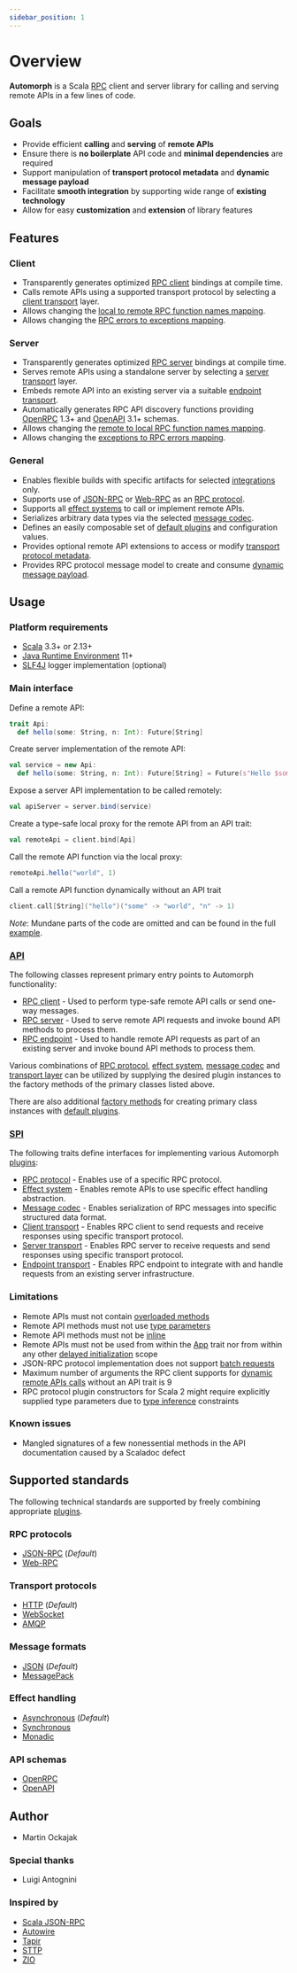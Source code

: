 ```yaml
---
sidebar_position: 1
---
```


# Overview

**Automorph** is a Scala [RPC](https://en.wikipedia.org/wiki/Remote_procedure_call) client and server library
for calling and serving remote APIs in a few lines of code.

## Goals

- Provide efficient **calling** and **serving** of **remote APIs**
- Ensure there is **no boilerplate** API code and **minimal dependencies** are required
- Support manipulation of **transport protocol metadata** and **dynamic message payload**
- Facilitate **smooth integration** by supporting wide range of **existing technology**
- Allow for easy **customization** and **extension** of library features


## Features

### Client

- Transparently generates optimized [RPC client](https://automorph.org/docs/Quickstart#static-client) bindings at compile time.
- Calls remote APIs using a supported transport protocol by selecting a [client transport](https://automorph.org/docs/Plugins#client-transport) layer.
- Allows changing the [local to remote RPC function names mapping](https://automorph.org/docs/Examples#client-function-names).
- Allows changing the [RPC errors to exceptions mapping](https://automorph.org/docs/Examples#client-error-mapping).

### Server

- Transparently generates optimized [RPC server](https://automorph.org/docs/Quickstart#server) bindings at compile time.
- Serves remote APIs using a standalone server by selecting a [server transport](https://automorph.org/docs/Plugins#server-transport) layer.
- Embeds remote API into an existing server via a suitable [endpoint transport](https://automorph.org/docs/Plugins#endpoint-transport).
- Automatically generates RPC API discovery functions providing [OpenRPC](https://spec.open-rpc.org) 1.3+ and [OpenAPI](https://www.openapis.org) 3.1+ schemas.
- Allows changing the [remote to local RPC function names mapping](https://automorph.org/docs/Examples#server-function-names).
- Allows changing the [exceptions to RPC errors mapping](https://automorph.org/docs/Examples#server-error-mapping).

### General

- Enables flexible builds with specific artifacts for selected [integrations](https://automorph.org/docs/Plugins) only.
- Supports use of [JSON-RPC](https://www.jsonrpc.org/specification) or [Web-RPC](https://automorph.org/docs/Web-RPC) as an [RPC protocol](https://automorph.org/docs/Plugins#rpc-protocol).
- Supports all [effect systems](https://automorph.org/docs/Plugins#effect-system) to call or implement remote APIs.
- Serializes arbitrary data types via the selected [message codec](https://automorph.org/docs/Examples#data-type-serialization).
- Defines an easily composable set of [default plugins](https://automorph.org/docs/Plugins#default-plugins) and configuration values.
- Provides optional remote API extensions to access or modify [transport protocol metadata](https://automorph.org/docs/Examples#metadata).
- Provides RPC protocol message model to create and consume [dynamic message payload](https://automorph.org/docs/Examples#dynamic-payload).



## Usage

### Platform requirements

- [Scala](https://www.scala-lang.org/) 3.3+ or 2.13+
- [Java Runtime Environment](https://openjdk.java.net/) 11+
- [SLF4J](http://www.slf4j.org/) logger implementation (optional)

### Main interface

Define a remote API:
```scala
trait Api:
  def hello(some: String, n: Int): Future[String]
```

Create server implementation of the remote API:
```scala
val service = new Api:
  def hello(some: String, n: Int): Future[String] = Future(s"Hello $some $n!")
```

Expose a server API implementation to be called remotely:
```scala
val apiServer = server.bind(service)
```

Create a type-safe local proxy for the remote API from an API trait:
```scala
val remoteApi = client.bind[Api]
```

Call the remote API function via the local proxy:
```scala
remoteApi.hello("world", 1)
```

Call a remote API function dynamically without an API trait
```scala
client.call[String]("hello")("some" -> "world", "n" -> 1)
```

*Note*: Mundane parts of the code are omitted and can be found in the full [example](https://automorph.org/docs/Quickstart).

### [API](https://automorph.org/api/automorph.html)

The following classes represent primary entry points to Automorph functionality:

- [RPC client](https://automorph.org/api/automorph/RpcClient.html) - Used to perform type-safe remote API calls or send one-way messages.
- [RPC server](https://automorph.org/api/automorph/RpcServer.html) - Used to serve remote API requests and invoke bound API methods to process them.
- [RPC endpoint](https://automorph.org/api/automorph/RpcEndpoint.html) - Used to handle remote API requests as part of an existing server
and invoke bound API methods to process them.

Various combinations of [RPC protocol](https://automorph.org/docs/Plugins#rpc-protocol), [effect system](https://automorph.org/docs/Plugins#effect-system),
[message codec](https://automorph.org/docs/Plugins#message-codec) and [transport layer](https://automorph.org/docs/Plugins#transport-layer) can be utilized by
supplying the desired plugin instances to the factory methods of the primary classes listed above.

There are also additional [factory methods](https://automorph.org/api/automorph/Default$.html) for
creating primary class instances with [default plugins](https://automorph.org/docs/Plugins#default-plugins).


### [SPI](https://automorph.org/api/automorph/spi.html)

The following traits define interfaces for implementing various Automorph [plugins](https://automorph.org/docs/Plugins):

- [RPC protocol](https://automorph.org/api/automorph/spi/RpcProtocol.html) -
Enables use of a specific RPC protocol.
- [Effect system](https://automorph.org/api/automorph/spi/EffectSystem.html) - 
Enables remote APIs to use specific effect handling abstraction.
- [Message codec](https://automorph.org/api/automorph/spi/MessageCodec.html) -
Enables serialization of RPC messages into specific structured data format.
- [Client transport](https://automorph.org/api/automorph/spi/ClientTransport.html) -
Enables RPC client to send requests and receive responses using specific transport protocol.
- [Server transport](https://automorph.org/api/automorph/spi/ServerTransport.html) -
Enables RPC server to receive requests and send responses using specific transport protocol.
- [Endpoint transport](https://automorph.org/api/automorph/spi/EndpointTransport.html) -
Enables RPC endpoint to integrate with and handle requests from an existing server infrastructure.


### Limitations

- Remote APIs must not contain [overloaded methods](https://en.wikipedia.org/wiki/Function_overloading)
- Remote API methods must not use [type parameters](https://docs.scala-lang.org/tour/polymorphic-methods.html)
- Remote API methods must not be [inline](https://docs.scala-lang.org/scala3/guides/macros/inline.html)
- Remote APIs must not be used from within the [App](https://scala-lang.org/api/3.x/scala/App.html) trait nor from within any other [delayed initialization](https://scala-lang.org/api/3.x/scala/DelayedInit.html) scope
- JSON-RPC protocol implementation does not support [batch requests](https://www.jsonrpc.org/specification#batch)
- Maximum number of arguments the RPC client supports for [dynamic remote APIs calls](https://automorph.org/docs/Quickstart#dynamic-client) without an API trait is 9
- RPC protocol plugin constructors for Scala 2 might require explicitly supplied type parameters due to [type inference](https://docs.scala-lang.org/tour/type-inference.html) constraints


### Known issues

- Mangled signatures of a few nonessential methods in the API documentation caused by a Scaladoc defect


## Supported standards

The following technical standards are supported by freely combining appropriate
[plugins](https://automorph.org/docs/Plugins).

### RPC protocols

- [JSON-RPC](https://www.jsonrpc.org/specification) (*Default*)
- [Web-RPC](https://automorph.org/docs/Web-RPC)

### Transport protocols

- [HTTP](https://en.wikipedia.org/wiki/Hypertext_Transfer_Protocol) (*Default*)
- [WebSocket](https://en.wikipedia.org/wiki/WebSocket)
- [AMQP](https://en.wikipedia.org/wiki/Advanced_Message_Queuing_Protocol)

### Message formats

- [JSON](https://www.json.org) (*Default*)
- [MessagePack](https://msgpack.org)

### Effect handling

- [Asynchronous](https://docs.scala-lang.org/overviews/core/futures.html) (*Default*)
- [Synchronous](https://docs.scala-lang.org/scala3/book/taste-functions.html)
- [Monadic](https://blog.softwaremill.com/figuring-out-scala-functional-programming-libraries-af8230efccb4)

### API schemas

- [OpenRPC](https://spec.open-rpc.org)
- [OpenAPI](https://www.openapis.org)


## Author

- Martin Ockajak


### Special thanks

- Luigi Antognini


### Inspired by

- [Scala JSON-RPC](https://github.com/shogowada/scala-json-rpc)
- [Autowire](https://github.com/lihaoyi/autowire)
- [Tapir](https://tapir.softwaremill.com)
- [STTP](https://sttp.softwaremill.com)
- [ZIO](https://zio.dev)
